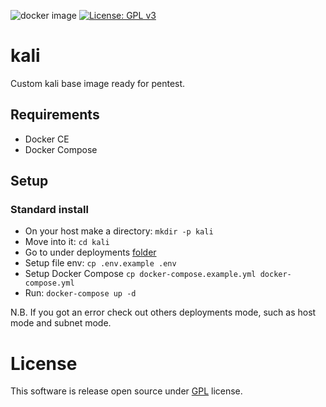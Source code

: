 ![docker image](https://github.com/SindriaInc/kali/actions/workflows/docker-image.yml/badge.svg) 
[![License: GPL v3](https://img.shields.io/badge/License-GPLv3-blue.svg)](https://www.gnu.org/licenses/gpl-3.0)

# kali

Custom kali base image ready for pentest.

## Requirements

- Docker CE
- Docker Compose

## Setup

### Standard install

- On your host make a directory: `mkdir -p kali`
- Move into it: `cd kali`
- Go to under deployments [folder](https://github.com/SindriaInc/kali/tree/master/deployments)
- Setup file env: `cp .env.example .env`
- Setup Docker Compose `cp docker-compose.example.yml docker-compose.yml`
- Run: `docker-compose up -d`

N.B. If you got an error check out others deployments mode, such as host mode and subnet mode.

# License

This software is release open source under [GPL](https://github.com/SindriaInc/kali/blob/master/LICENSE) license.